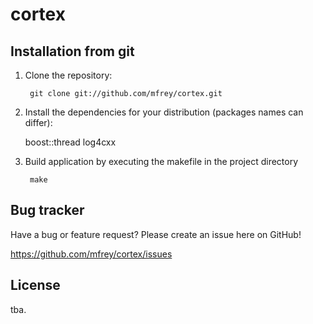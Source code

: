 cortex
======

Installation from git
---------------------
1. Clone the repository:

		git clone git://github.com/mfrey/cortex.git

2. Install the dependencies for your distribution (packages names can differ):

	boost::thread
        log4cxx

3. Build application by executing the makefile in the project directory

		make

Bug tracker
-----------
Have a bug or feature request? Please create an issue here on GitHub!

https://github.com/mfrey/cortex/issues

License
-------
tba.

